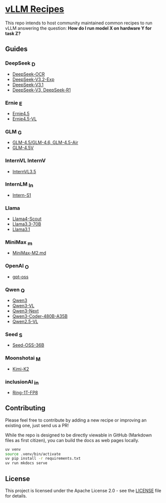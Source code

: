 # [vLLM Recipes](https://docs.vllm.ai/projects/recipes)

This repo intends to host community maintained common recipes to run vLLM answering the question:
**How do I run model X on hardware Y for task Z?**

## Guides

### DeepSeek <img src="https://avatars.githubusercontent.com/u/148330874?s=200&v=4" alt="DeepSeek" width="16" height="16" style="vertical-align:middle;">

- [DeepSeek-OCR](DeepSeek/DeepSeek-OCR.md)
- [DeepSeek-V3.2-Exp](DeepSeek/DeepSeek-V3_2-Exp.md)
- [DeepSeek-V3.1](DeepSeek/DeepSeek-V3_1.md)
- [DeepSeek-V3, DeepSeek-R1](DeepSeek/DeepSeek-V3.md)

### Ernie <img src="https://avatars.githubusercontent.com/u/13245940?v=4" alt="Ernie" width="16" height="16" style="vertical-align:middle;">

- [Ernie4.5](Ernie/Ernie4.5.md)
- [Ernie4.5-VL](Ernie/Ernie4.5-VL.md)

### GLM <img src="https://raw.githubusercontent.com/zai-org/GLM-4.5/refs/heads/main/resources/logo.svg" alt="GLM" width="16" height="16" style="vertical-align:middle;">

- [GLM-4.5/GLM-4.6, GLM-4.5-Air](GLM/GLM-4.5.md)
- [GLM-4.5V](GLM/GLM-4.5V.md)

### InternVL <img src="https://github.com/user-attachments/assets/930e6814-8a9f-43e1-a284-118a5732daa4" alt="InternVL" width="64" height="16">

- [InternVL3.5](InternVL/InternVL3_5.md)

### InternLM <img src="https://avatars.githubusercontent.com/u/135356492?s=200&v=4" alt="InternLM" width="16" height="16" style="vertical-align:middle;">

- [Intern-S1](InternLM/Intern-S1.md)

### Llama

- [Llama4-Scout](Llama/Llama4-Scout.md)
- [Llama3.3-70B](Llama/Llama3.3-70B.md)
- [Llama3.1](Llama/Llama3.1.md)

### MiniMax <img src="https://github.com/MiniMax-AI/MiniMax-01/raw/main/figures/minimax.svg" alt="minmax" width="16" height="16" style="vertical-align:middle;">

- [MiniMax-M2.md](MiniMax/MiniMax-M2.md)

### OpenAI <img src="https://avatars.githubusercontent.com/u/14957082?v=4" alt="OpenAI" width="16" height="16" style="vertical-align:middle;">

- [gpt-oss](OpenAI/GPT-OSS.md)

### Qwen <img src="https://qwenlm.github.io/favicon.png" alt="Qwen" width="16" height="16" style="vertical-align:middle;">

- [Qwen3](Qwen/Qwen3.md)
- [Qwen3-VL](Qwen/Qwen3-VL.md)
- [Qwen3-Next](Qwen/Qwen3-Next.md)
- [Qwen3-Coder-480B-A35B](Qwen/Qwen3-Coder-480B-A35B.md)
- [Qwen2.5-VL](Qwen/Qwen2.5-VL.md)

### Seed <img src="https://avatars.githubusercontent.com/u/4158466?s=200&v=4" alt="Seed" width="16" height="16" style="vertical-align:middle;">

- [Seed-OSS-36B](Seed/Seed-OSS-36B.md)

### Moonshotai <img src="https://avatars.githubusercontent.com/u/129152888?v=4" alt="Moonshotai" width="16" height="16" style="vertical-align:middle;">

- [Kimi-K2](moonshotai/Kimi-K2.md)

### inclusionAI <img src="https://avatars.githubusercontent.com/u/199075982?s=200&v=4" alt="inclusionAI" width="16" height="16" style="vertical-align:middle;">

- [Ring-1T-FP8](inclusionAI/Ring-1T-FP8.md)


## Contributing

Please feel free to contribute by adding a new recipe or improving an existing one, just send us a PR!

While the repo is designed to be directly viewable in GitHub (Markdown files as first citizen), you can build the docs as web pages locally.

```bash
uv venv
source .venv/bin/activate
uv pip install -r requirements.txt
uv run mkdocs serve
```

## License

This project is licensed under the Apache License 2.0 - see the [LICENSE](https://github.com/vllm-project/recipes/blob/main/LICENSE) file for details.

